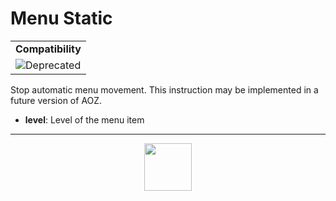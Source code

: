 # Menu Static
<table><tr><td colspan="1"><b>Compatibility</b></td></tr><tr><td><img src="https://drive.google.com/uc?export=view&id=131lt1ncUlIYi8SjiyVe6qY1svKetOr2F" valign="center" all="Deprecated" title="Deprecated" /></td></tr></table>

Stop automatic menu movement. This instruction may be implemented in a future version of AOZ.
- **level**: Level of the menu item
---
<p align="center"><img valign="middle" width="76px" src="https://drive.google.com/uc?export=view&id=1c2KO0LJpvMS9X9CAGV6dOfciR7OWhdKA" /></p>